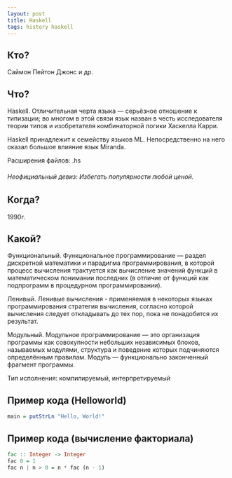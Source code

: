 ```yaml
---
layout: post
title: Haskell
tags: history haskell
---
```


## Кто?
Саймон Пейтон Джонс и др. 

## Что?
Haskell. Отличительная черта языка — серьёзное отношение к типизации; 
во многом в этой связи язык назван в честь исследователя теории типов 
и изобретателя комбинаторной логики Хаскелла Карри.

Haskell принадлежит к семейству языков ML. 
Непосредственно на него оказал большое влияние язык Miranda.

Расширения файлов: .hs

###### Неофициальный девиз: Избегать популярности любой ценой.

## Когда?
1990г.

## Какой?
Функциональный. Функциональное программирование — раздел дискретной математики и парадигма 
программирования, в которой процесс вычисления трактуется как вычисление значений функций 
в математическом понимании последних (в отличие от функций как подпрограмм 
в процедурном программировании).

Ленивый. Ленивые вычисления - применяемая в некоторых языках программирования стратегия вычисления, 
согласно которой вычисления следует откладывать до тех пор, пока не понадобится их результат.

Модульный. Модульное программирование — это организация программы как совокупности 
небольших независимых блоков, называемых модулями, структура и поведение 
которых подчиняются определённым правилам.
Модуль — функционально законченный фрагмент программы.

Тип исполнения: компилируемый, интерпретируемый

## Пример кода (Helloworld)

```haskell
main = putStrLn "Hello, World!"
```

## Пример кода (вычисление факториала)

```haskell
fac :: Integer -> Integer
fac 0 = 1
fac n | n > 0 = n * fac (n - 1)
```